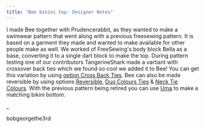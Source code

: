 ```yaml
---
title: "Bee bikini top: Designer Notes"
---
```


I made Bee together with Prudencerabbit, as they wanted to make a swimwear pattern that went along with a previous freesewing pattern. It is based on a garment they made and wanted to make available for other people make as well. We worked of FreeSewing's body block Bella as a base, converting it to a single dart block to make the top. During pattern testing one of our contributors TangerineShark made a vartiant with crossover back ties which we found so cool we added it to Bee! You can get this variation by using [option Cross Back Ties](/docs/designs/bee/options/crossbackties/). Bee can also be made reversible by using options [Reversible](/docs/designs/bee/options/reversible), [Duo Colours Ties](/docs/designs/bee/options/duocolorties) & [Neck Tie Colours](/docs/designs/bee/options/necktiecolours). With the previous pattern being retired you can use [Uma](docs/designs/uma) to make a matching bikini bottom.

_

bobgeorgethe3rd
